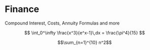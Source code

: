 # Finance
Compound Interest, Costs, Annuity Formulas and more

$$
  \int_0^\infty \frac{x^3}{e^x-1}\,dx = \frac{\pi^4}{15}
$$

$$\sum_{n=1}^{10} n^2$$
